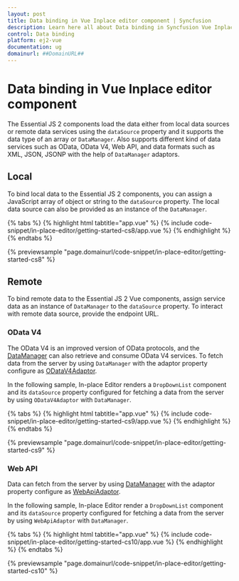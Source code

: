 ```yaml
---
layout: post
title: Data binding in Vue Inplace editor component | Syncfusion
description: Learn here all about Data binding in Syncfusion Vue Inplace editor component of Syncfusion Essential JS 2 and more.
control: Data binding 
platform: ej2-vue
documentation: ug
domainurl: ##DomainURL##
---
```


# Data binding in Vue Inplace editor component

The Essential JS 2 components load the data either from local data sources or remote data services using the `dataSource` property and it supports the data type of an array or `DataManager`. Also supports different kind of data services such as OData, OData V4, Web API, and data formats such as XML, JSON, JSONP with the help of `DataManager` adaptors.

## Local

To bind local data to the Essential JS 2 components, you can assign a JavaScript array of object or string to the `dataSource` property. The local data source can also be provided as an instance of the `DataManager`.

{% tabs %}
{% highlight html tabtitle="app.vue" %}
{% include code-snippet/in-place-editor/getting-started-cs8/app.vue %}
{% endhighlight %}
{% endtabs %}
        
{% previewsample "page.domainurl/code-snippet/in-place-editor/getting-started-cs8" %}

## Remote

To bind remote data to the Essential JS 2 Vue components, assign service data as an instance of `DataManager` to the `dataSource` property. To interact with remote data source, provide the endpoint URL.

### OData V4

The OData V4 is an improved version of OData protocols, and the [DataManager](../data/getting-started/) can also retrieve and consume OData V4 services. To fetch data from the server by using `DataManager` with the adaptor property configure as [ODataV4Adaptor](../data/adaptors/#odatav4-adaptor).

In the following sample, In-place Editor renders a `DropDownList` component and its `dataSource` property configured for fetching a data from the server by using `ODataV4Adaptor` with `DataManager`.

{% tabs %}
{% highlight html tabtitle="app.vue" %}
{% include code-snippet/in-place-editor/getting-started-cs9/app.vue %}
{% endhighlight %}
{% endtabs %}
        
{% previewsample "page.domainurl/code-snippet/in-place-editor/getting-started-cs9" %}

### Web API

Data can fetch from the server by using [DataManager](../data/getting-started/) with the adaptor property configure as [WebApiAdaptor](../data/adaptors/#web-api-adaptor).

In the following sample, In-place Editor render a `DropDownList` component and its `dataSource` property configured for fetching a data from the server by using `WebApiAdaptor` with `DataManager`.

{% tabs %}
{% highlight html tabtitle="app.vue" %}
{% include code-snippet/in-place-editor/getting-started-cs10/app.vue %}
{% endhighlight %}
{% endtabs %}
        
{% previewsample "page.domainurl/code-snippet/in-place-editor/getting-started-cs10" %}